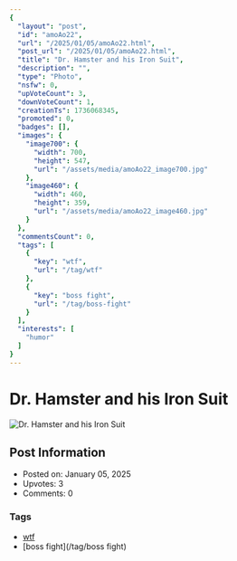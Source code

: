 ```yaml
---
{
  "layout": "post",
  "id": "amoAo22",
  "url": "/2025/01/05/amoAo22.html",
  "post_url": "/2025/01/05/amoAo22.html",
  "title": "Dr. Hamster and his Iron Suit",
  "description": "",
  "type": "Photo",
  "nsfw": 0,
  "upVoteCount": 3,
  "downVoteCount": 1,
  "creationTs": 1736068345,
  "promoted": 0,
  "badges": [],
  "images": {
    "image700": {
      "width": 700,
      "height": 547,
      "url": "/assets/media/amoAo22_image700.jpg"
    },
    "image460": {
      "width": 460,
      "height": 359,
      "url": "/assets/media/amoAo22_image460.jpg"
    }
  },
  "commentsCount": 0,
  "tags": [
    {
      "key": "wtf",
      "url": "/tag/wtf"
    },
    {
      "key": "boss fight",
      "url": "/tag/boss-fight"
    }
  ],
  "interests": [
    "humor"
  ]
}
---
```


# Dr. Hamster and his Iron Suit

![Dr. Hamster and his Iron Suit](/assets/media/amoAo22_image700.jpg)

## Post Information

- Posted on: January 05, 2025
- Upvotes: 3
- Comments: 0

### Tags

- [wtf](/tag/wtf)
- [boss fight](/tag/boss fight)
